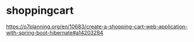 # shoppingcart
https://o7planning.org/en/10683/create-a-shopping-cart-web-application-with-spring-boot-hibernate#a14203284
